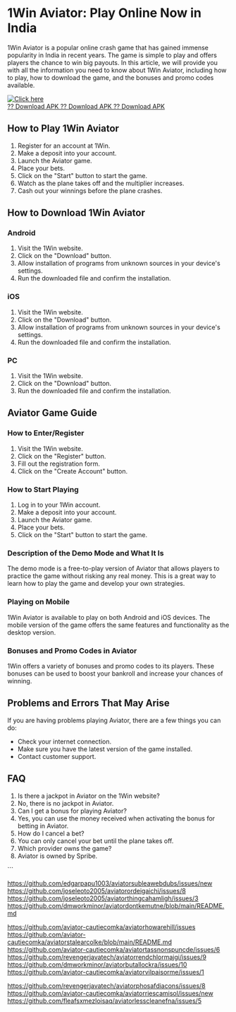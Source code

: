 # 1Win Aviator: Play Online Now in India

1Win Aviator is a popular online crash game that has gained immense
popularity in India in recent years. The game is simple to play and
offers players the chance to win big payouts. In this article, we will
provide you with all the information you need to know about 1Win
Aviator, including how to play, how to download the game, and the
bonuses and promo codes available.

[![Click
here](https://readscoops.com/wp-content/uploads/2023/03/Readscoop-aviator-1-1.jpg)](https://traff.sbs/deff)\
[?? Download APK ?? Download APK ?? Download
APK](https://traff.sbs/deff)

## How to Play 1Win Aviator

1.  Register for an account at 1Win.
2.  Make a deposit into your account.
3.  Launch the Aviator game.
4.  Place your bets.
5.  Click on the "Start" button to start the game.
6.  Watch as the plane takes off and the multiplier increases.
7.  Cash out your winnings before the plane crashes.

## How to Download 1Win Aviator

### Android

1.  Visit the 1Win website.
2.  Click on the "Download" button.
3.  Allow installation of programs from unknown sources in your
    device\'s settings.
4.  Run the downloaded file and confirm the installation.

### iOS

1.  Visit the 1Win website.
2.  Click on the "Download" button.
3.  Allow installation of programs from unknown sources in your
    device\'s settings.
4.  Run the downloaded file and confirm the installation.

### PC

1.  Visit the 1Win website.
2.  Click on the "Download" button.
3.  Run the downloaded file and confirm the installation.

## Aviator Game Guide

### How to Enter/Register

1.  Visit the 1Win website.
2.  Click on the "Register" button.
3.  Fill out the registration form.
4.  Click on the "Create Account" button.

### How to Start Playing

1.  Log in to your 1Win account.
2.  Make a deposit into your account.
3.  Launch the Aviator game.
4.  Place your bets.
5.  Click on the "Start" button to start the game.

### Description of the Demo Mode and What It Is

The demo mode is a free-to-play version of Aviator that allows players
to practice the game without risking any real money. This is a great way
to learn how to play the game and develop your own strategies.

### Playing on Mobile

1Win Aviator is available to play on both Android and iOS devices. The
mobile version of the game offers the same features and functionality as
the desktop version.

### Bonuses and Promo Codes in Aviator

1Win offers a variety of bonuses and promo codes to its players. These
bonuses can be used to boost your bankroll and increase your chances of
winning.

## Problems and Errors That May Arise

If you are having problems playing Aviator, there are a few things you
can do:

-   Check your internet connection.
-   Make sure you have the latest version of the game installed.
-   Contact customer support.

## FAQ

1.  Is there a jackpot in Aviator on the 1Win website?
2.  No, there is no jackpot in Aviator.
3.  Can I get a bonus for playing Aviator?
4.  Yes, you can use the money received when activating the bonus for
    betting in Aviator.
5.  How do I cancel a bet?
6.  You can only cancel your bet until the plane takes off.
7.  Which provider owns the game?
8.  Aviator is owned by Spribe.

\`\`\`

https://github.com/edgarpapu1003/aviatorsubleawebdubs/issues/new
https://github.com/joseleoto2005/aviatorordeigaichi/issues/8
https://github.com/joseleoto2005/aviatorthingcahamligh/issues/3
https://github.com/dmworkminor/aviatordontkemutne/blob/main/README.md

https://github.com/aviator-cautiecomka/aviatorhowarehill/issues
https://github.com/aviator-cautiecomka/aviatorstalearcolke/blob/main/README.md
https://github.com/aviator-cautiecomka/aviatortassnonspuncde/issues/6
https://github.com/revengerjavatech/aviatorrendchlormajgi/issues/9
https://github.com/dmworkminor/aviatorbutallockra/issues/10
https://github.com/aviator-cautiecomka/aviatorvilpaisorme/issues/1

https://github.com/revengerjavatech/aviatorphosafdiacons/issues/8
https://github.com/aviator-cautiecomka/aviatorriescamisol/issues/new
https://github.com/fleafsxmezloisaq/aviatorlesscleanefna/issues/5
